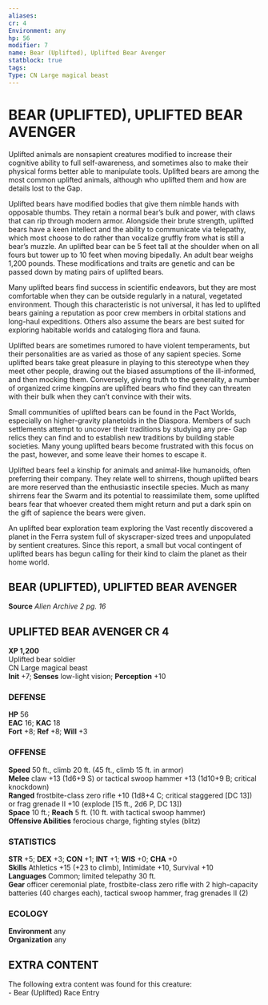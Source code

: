 ```yaml
---
aliases: 
cr: 4
Environment: any
hp: 56
modifier: 7
name: Bear (Uplifted), Uplifted Bear Avenger
statblock: true
tags: 
Type: CN Large magical beast  
---
```

# BEAR (UPLIFTED), UPLIFTED BEAR AVENGER
Uplifted animals are nonsapient creatures modified to increase their cognitive ability to full self-awareness, and sometimes also to make their physical forms better able to manipulate tools. Uplifted bears are among the most common uplifted animals, although who uplifted them and how are details lost to the Gap.

Uplifted bears have modified bodies that give them nimble hands with opposable thumbs. They retain a normal bear’s bulk and power, with claws that can rip through modern armor. Alongside their brute strength, uplifted bears have a keen intellect and the ability to communicate via telepathy, which most choose to do rather than vocalize gruffly from what is still a bear’s muzzle. An uplifted bear can be 5 feet tall at the shoulder when on all fours but tower up to 10 feet when moving bipedally. An adult bear weighs 1,200 pounds. These modifications and traits are genetic and can be passed down by mating pairs of uplifted bears.

Many uplifted bears find success in scientific endeavors, but they are most comfortable when they can be outside regularly in a natural, vegetated environment. Though this characteristic is not universal, it has led to uplifted bears gaining a reputation as poor crew members in orbital stations and long-haul expeditions. Others also assume the bears are best suited for exploring habitable worlds and cataloging flora and fauna.

Uplifted bears are sometimes rumored to have violent temperaments, but their personalities are as varied as those of any sapient species. Some uplifted bears take great pleasure in playing to this stereotype when they meet other people, drawing out the biased assumptions of the ill-informed, and then mocking them. Conversely, giving truth to the generality, a number of organized crime kingpins are uplifted bears who find they can threaten with their bulk when they can’t convince with their wits.

Small communities of uplifted bears can be found in the Pact Worlds, especially on higher-gravity planetoids in the Diaspora. Members of such settlements attempt to uncover their traditions by studying any pre- Gap relics they can find and to establish new traditions by building stable societies. Many young uplifted bears become frustrated with this focus on the past, however, and some leave their homes to escape it.

Uplifted bears feel a kinship for animals and animal-like humanoids, often preferring their company. They relate well to shirrens, though uplifted bears are more reserved than the enthusiastic insectile species. Much as many shirrens fear the Swarm and its potential to reassimilate them, some uplifted bears fear that whoever created them might return and put a dark spin on the gift of sapience the bears were given.

An uplifted bear exploration team exploring the Vast recently discovered a planet in the Ferra system full of skyscraper-sized trees and unpopulated by sentient creatures. Since this report, a small but vocal contingent of uplifted bears has begun calling for their kind to claim the planet as their home world.

## BEAR (UPLIFTED), UPLIFTED BEAR AVENGER
**Source** _Alien Archive 2 pg. 16_

## UPLIFTED BEAR AVENGER CR 4

**XP 1,200**  
Uplifted bear soldier  
CN Large magical beast  
**Init** +7; **Senses** low-light vision; **Perception** +10  

### DEFENSE

**HP** 56  
**EAC** 16; **KAC** 18  
**Fort** +8; **Ref** +8; **Will** +3  

### OFFENSE

**Speed** 50 ft., climb 20 ft. (45 ft., climb 15 ft. in armor)  
**Melee** claw +13 (1d6+9 S) or tactical swoop hammer +13 (1d10+9 B; critical knockdown)  
**Ranged** frostbite-class zero rifle +10 (1d8+4 C; critical staggered \[DC 13\]) or frag grenade II +10 (explode \[15 ft., 2d6 P, DC 13\])  
**Space** 10 ft.; **Reach** 5 ft. (10 ft. with tactical swoop hammer)  
**Offensive Abilities** ferocious charge, fighting styles (blitz)

### STATISTICS

**STR** +5; **DEX** +3; **CON** +1; **INT** +1; **WIS** +0; **CHA** +0  
**Skills** Athletics +15 (+23 to climb), Intimidate +10, Survival +10  
**Languages** Common; limited telepathy 30 ft.  
**Gear** officer ceremonial plate, frostbite-class zero rifle with 2 high-capacity batteries (40 charges each), tactical swoop hammer, frag grenades II (2)

### ECOLOGY

**Environment** any  
**Organization** any

## EXTRA CONTENT

The following extra content was found for this creature:  
\- Bear (Uplifted) Race Entry

